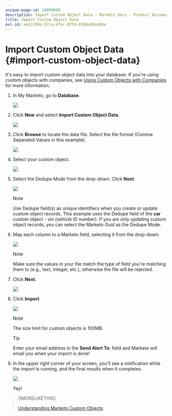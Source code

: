 ```yaml
---
unique-page-id: 10099680
description: Import Custom Object Data - Marketo Docs - Product Documentation
title: Import Custom Object Data
exl-id: ee11199a-57ca-47ec-8f59-8384a93ea05e
---
```

# Import Custom Object Data {#import-custom-object-data}

It's easy to import custom object data into your database. If you're using custom objects with companies, see [Using Custom Objects with Companies](/help/marketo/product-docs/administration/marketo-custom-objects/understanding-marketo-custom-objects.md#using-custom-objects-with-companies) for more information.

1. In My Marketo, go to **Database**.

   ![](assets/db-1.png)

1. Click **New** and select **Import Custom Object Data**.

   ![](assets/image2016-4-7-10-6-54.png)

1. Click **Browse** to locate the data file. Select the file format (Comma Separated Values in this example).

   ![](assets/image2016-4-13-14-3a21-3a53.png)

1. Select your custom object.

   ![](assets/image2016-4-13-14-3a24-3a54.png)

1. Select the Dedupe Mode from the drop-down. Click **Next**.

   ![](assets/image2016-4-13-14-3a28-3a7.png)

   >[!NOTE]
   >
   >Use Dedupe field(s) as unique identifiers when you create or update custom object records. This example uses the Dedupe field of the **car** custom object - vin (vehicle ID number). If you are only updating custom object records, you can select the Marketo Guid as the Dedupe Mode.

1. Map each column to a Marketo field, selecting it from the drop-down.

   ![](assets/image2016-4-13-14-3a36-3a57.png)

   >[!NOTE]
   >
   >Make sure the values in your file match the type of field you're matching them to (e.g., text, integer, etc.), otherwise the file will be rejected.

1. Click **Next**.

   ![](assets/image2016-4-13-14-3a38-3a41.png)

1. Click **Import**.

   ![](assets/image2016-4-7-13-3a15-3a9.png)

   >[!NOTE]
   >
   >The size limit for custom objects is 100MB.

   >[!TIP]
   >
   >Enter your email address in the **Send Alert To:** field and Marketo will email you when your import is done!

1. In the upper right corner of your screen, you'll see a notification while the import is running, and the final results when it completes.

   ![](assets/image2016-4-13-14-3a41-3a1.png)

   Yay!

>[!MORELIKETHIS]
>
>[Understanding Marketo Custom Objects](/help/marketo/product-docs/administration/marketo-custom-objects/understanding-marketo-custom-objects.md)
